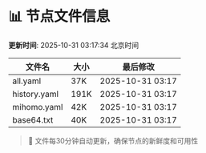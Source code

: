 # 📊 节点文件信息

**更新时间**: 2025-10-31 03:17:34 北京时间

| 文件名 | 大小 | 最后修改 |
|--------|------|----------|
| all.yaml | 37K | 2025-10-31 03:17 |
| history.yaml | 191K | 2025-10-31 03:17 |
| mihomo.yaml | 42K | 2025-10-31 03:17 |
| base64.txt | 40K | 2025-10-31 03:17 |

> 🔄 文件每30分钟自动更新，确保节点的新鲜度和可用性
